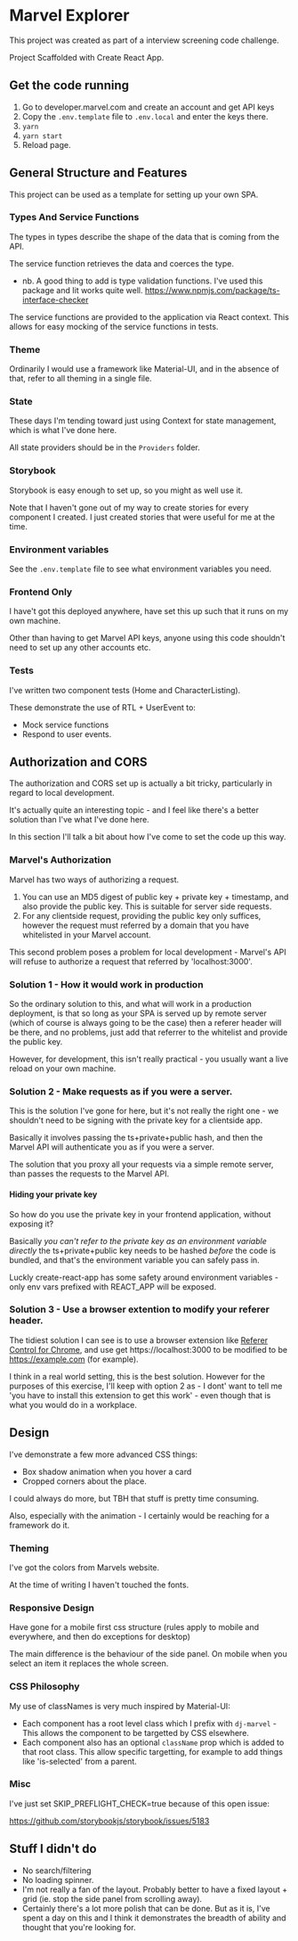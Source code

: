 # Marvel Explorer

This project was created as part of a interview screening code challenge.

Project Scaffolded with Create React App.

## Get the code running

1. Go to developer.marvel.com and create an account and get API keys
2. Copy the `.env.template` file to `.env.local` and enter the keys there.
3. `yarn`
4. `yarn start`
6. Reload page.

## General Structure and Features

This project can be used as a template for setting up your own SPA.

### Types And Service Functions

The types in types describe the shape of the data that is coming from the API.

The service function retrieves the data and coerces the type.

- nb. A good thing to add is type validation functions. I've used this package and Iit works quite well. https://www.npmjs.com/package/ts-interface-checker

The service functions are provided to the application via React context. This allows for easy mocking of the service functions in tests.

### Theme

Ordinarily I would use a framework like Material-UI, and in the absence of that, refer to all theming in a single file.

### State

These days I'm tending toward just using Context for state management, which is what I've done here.

All state providers should be in the `Providers` folder.

### Storybook

Storybook is easy enough to set up, so you might as well use it.

Note that I haven't gone out of my way to create stories for every component I created. I just created stories that were useful for me at the time.

### Environment variables

See the `.env.template` file to see what environment variables you need.

### Frontend Only

I have't got this deployed anywhere, have set this up such that it runs on my own machine.

Other than having to get Marvel API keys, anyone using this code shouldn't need to set up any other accounts etc.

### Tests

I've written two component tests (Home and CharacterListing).

These demonstrate the use of RTL + UserEvent to:

- Mock service functions
- Respond to user events.

## Authorization and CORS

The authorization and CORS set up is actually a bit tricky, particularly in regard to local development.

It's actually quite an interesting topic - and I feel like there's a better solution than I've what I've done here.

In this section I'll talk a bit about how I've come to set the code up this way.

### Marvel's Authorization

Marvel has two ways of authorizing a request.

1. You can use an MD5 digest of public key + private key + timestamp, and also provide the public key. This is suitable for server side requests.
2. For any clientside request, providing the public key only suffices, however the request must referred by a domain that you have whitelisted in your Marvel account.

This second problem poses a problem for local development - Marvel's API will refuse to authorize a request that referred by 'localhost:3000'.
### Solution 1 - How it would work in production

So the ordinary solution to this, and what will work in a production deployment, is that so long as your SPA is served up by remote server (which of course is always going to be the case) then a referer header will be there, and no problems, just add that referrer to the whitelist and provide the public key.

However, for development, this isn't really practical - you usually want a live reload on your own machine.

### Solution 2 - Make requests as if you were a server. 

This is the solution I've gone for here, but it's not really the right one - we shouldn't need to be signing with the private key for a clientside app. 

Basically it involves passing the ts+private+public hash, and then the Marvel API will authenticate you as if you were a server. 

The solution that you proxy all your requests via a simple remote server, than passes the requests to the Marvel API.


#### Hiding your private key

So how do you use the private key in your frontend application, without exposing it?

Basically _you can't refer to the private key as an environment variable directly_ the ts+private+public key needs to be hashed _before_ the code is bundled, and that's the environment variable you can safely pass in.

Luckly create-react-app has some safety around environment variables - only env vars prefixed with REACT_APP will be exposed.


### Solution 3 - Use a browser extention to modify your referer header. 

The tidiest solution I can see is to use a browser extension like [Referer Control for Chrome](https://chrome.google.com/webstore/detail/referer-control/hnkcfpcejkafcihlgbojoidoihckciin), and use get https://localhost:3000  to be modified to be https://example.com (for example).

I think in a real world setting, this is the best solution. However for the purposes of this exercise, I'll keep with option 2 as - I dont' want to tell me 'you have to install this extension to get this work' - even though that is what you would do in a workplace. 

## Design

I've demonstrate a few more advanced CSS things:

- Box shadow animation when you hover a card
- Cropped corners about the place.

I could always do more, but TBH that stuff is pretty time consuming.

Also, especially with the animation - I certainly would be reaching for a framework do it.

### Theming

I've got the colors from Marvels website.

At the time of writing I haven't touched the fonts.

### Responsive Design

Have gone for a mobile first css structure (rules apply to mobile and everywhere, and then do exceptions for desktop)

The main difference is the behaviour of the side panel. On mobile when you select an item it replaces the whole screen.

### CSS Philosophy

My use of classNames is very much inspired by Material-UI:

- Each component has a root level class which I prefix with `dj-marvel` - This allows the component to be targetted by CSS elsewhere.
- Each component also has an optional `className` prop which is added to that root class. This allow specific targetting, for example to add things like 'is-selected' from a parent.

### Misc

I've just set SKIP_PREFLIGHT_CHECK=true because of this open issue:

https://github.com/storybookjs/storybook/issues/5183

## Stuff I didn't do

- No search/filtering
- No loading spinner.
- I'm not really a fan of the layout. Probably better to have a fixed layout + grid (ie. stop the side panel from scrolling away).
- Certainly there's a lot more polish that can be done. But as it is, I've spent a day on this and I think it demonstrates the breadth of ability and thought that you're looking for.
